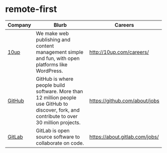 # remote-first

Company | Blurb | Careers
------- | ------- | ---------
[10up](http://10up.com) | We make web publishing and content management simple and fun, with open platforms like WordPress. | http://10up.com/careers/
[GitHub](https://github.com) | GitHub is where people build software. More than 12 million people use GitHub to discover, fork, and contribute to over 30 million projects. | https://github.com/about/jobs
[GitLab](https://about.gitlab.com/) | GitLab is open source software to collaborate on code. | https://about.gitlab.com/jobs/
